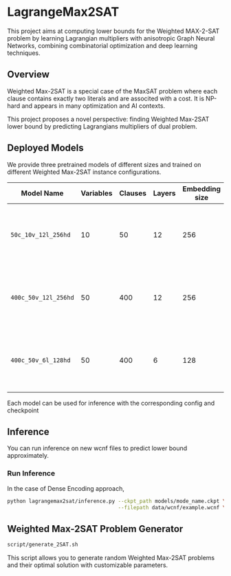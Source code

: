 # LagrangeMax2SAT

This project aims at computing lower bounds for the Weighted MAX-2-SAT problem by learning Lagrangian multipliers with anisotropic Graph Neural Networks, combining combinatorial optimization and deep learning techniques.

## Overview

Weighted Max-2SAT is a special case of the MaxSAT problem where each clause contains exactly two literals and are associted with a cost. It is NP-hard and appears in many optimization and AI contexts.

This project proposes a novel perspective: finding Weighted Max-2SAT lower bound by predicting Lagrangians multipliers of dual problem.

## Deployed Models

We provide three pretrained models of different sizes and trained on different Weighted Max-2SAT instance configurations.

| Model Name              | Variables | Clauses | Layers | Embedding size | Description                                                   |
|-------------------------|-----------|---------|--------|----------------|---------------------------------------------------------------|
| `50c_10v_12l_256hd`     | 10        | 50      | 12     | 256            | Training on easy Weighted Max-2SAT problems and large model   |
| `400c_50v_12l_256hd`    | 50        | 400     | 12     | 256            | Training on bigger Weighted Max-2SAT problems and large model |
| `400c_50v_6l_128hd`     | 50        | 400     | 6      | 128            | Training on bigger Weighted Max-2SAT problems and small model |

Each model can be used for inference with the corresponding config and checkpoint

## Inference

You can run inference on new wcnf files to predict lower bound approximately.

### Run Inference
In the case of Dense Encoding approach, 

```bash
python lagrangemax2sat/inference.py --ckpt_path models/mode_name.ckpt \
                                    --filepath data/wcnf/example.wcnf \
```

## Weighted Max-2SAT Problem Generator
```bash
script/generate_2SAT.sh
```

This script allows you to generate random Weighted Max-2SAT problems and their optimal solution with customizable parameters.
